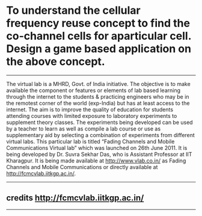# To understand the cellular frequency reuse concept to find the co-channel cells for aparticular cell. Design a game based application on the above concept.

------------------------------------------------------------------

The virtual lab is a MHRD, Govt. of India initiative. The objective is to make available the component or features or elements of lab based learning through the internet to the students & practicing engineers who may be in the remotest corner of the world (exp-India) but has at least access to the internet. The aim is to improve the quality of education for students attending courses with limited exposure to laboratory experiments to supplement theory classes. The experiments being developed can be used by a teacher to learn as well as compile a lab course or use as supplementary aid by selecting a combination of experiments from different virtual labs.
This particular lab is titled “Fading Channels and Mobile Communications Virtual lab” which was launched on 26th June 2011. It is being developed by Dr. Suvra Sekhar Das, who is Assistant Professor at IIT Kharagpur. It is being made available at http://www.vlab.co.in/ as Fading Channels and Mobile Communications or directly available at http://fcmcvlab.iitkgp.ac.in/.

---

credits
http://fcmcvlab.iitkgp.ac.in/
---
-------